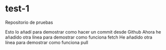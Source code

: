 # test-1
Repositorio de pruebas

Esto lo añadí para demostrar como hacer un commit desde Github
Ahora he añadido otra línea para demostrar como funciona fetch
He añadido otra línea para demostrar como funciona pull
